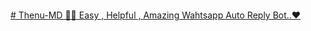 <p align="center">
  <a href="#"><img src="http://readme-typing-svg.herokuapp.com?color=ff00ab&center=true&vCenter=true&multiline=false&lines=Thenu+MD+WHATSAPP+BOT" alt="">
</p>
# Thenu-MD
🧑‍💻 Easy , Helpful , Amazing Wahtsapp Auto Reply Bot..❤
